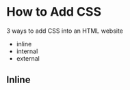 # How to Add CSS

3 ways to add CSS into an HTML website
- inline
- internal
- external 


## Inline 
